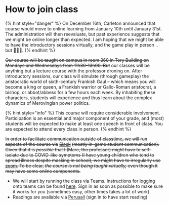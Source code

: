 # How to join class

{% hint style="danger" %}
On December 16th, Carleton announced that course would move to online learning from January 10th until January 31st. The administration will then reevaluate, but past experience suggests that we might be online longer than expected. I am hoping that we might be able to have the introductory sessions virtually, and the game play in person .. but 🤷🏽‍♂️.&#x20;
{% endhint %}

~~Our course will be taught on campus in room 360 in Tory Building on Mondays and Wednesdays from 11h30-13h00.  But~~ our classes will be anything but a lecture course with the professor droning on. After introductory sessions, our class will simulate (through gameplay) the aristocratic world of sixth-century Frankish Gaul – which means you will become a king or queen, a Frankish warrior or Gallo-Roman aristocrat, a bishop, or abbot/abbess for a few hours each week. By inhabiting these characters, students will experience and thus learn about the complex dynamics of Merovingian power politics.

{% hint style="info" %}
This course will require considerable involvement. Participation is an essential and major component of your grade, and (most) students will be expected to make at least one speech in front of class. You are expected to attend every class in person.
{% endhint %}

~~In order to facilitate communication outside of classtime, we will run aspects of the course via~~ [~~Slack~~](digital-tools/slack.md) ~~(mostly in-game student communication). Given that it is _possible_ that I (Marc, the professor) might have to self-isolate due to COVID-like symptoms (I have young children who tend to spread illness despite masking in school), we might have to irregularly use~~ [~~zoom~~](digital-tools/zoom.md)~~. To be clear, _the course is not being taught virtually,_ even though it may have some online components.~~&#x20;

* We will start by running the class via Teams. Instructions for logging onto teams can be found [here](digital-tools/ms-teams/). Sign in as soon as possible to make sure it works for you (sometimes easy, other times takes a lot of work).&#x20;
* Readings are available via [Perusall](digital-tools/perusall/) (sign in to have start reading)
